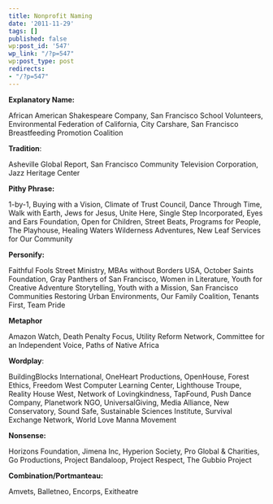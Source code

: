 ```yaml
---
title: Nonprofit Naming
date: '2011-11-29'
tags: []
published: false
wp:post_id: '547'
wp_link: "/?p=547"
wp:post_type: post
redirects:
- "/?p=547"
---
```


**Explanatory Name:**

African American Shakespeare Company, San Francisco School Volunteers, Environmental Federation of California, City Carshare, San Francisco Breastfeeding Promotion Coalition

**Tradition**:

Asheville Global Report, San Francisco Community Television Corporation, Jazz Heritage Center

**Pithy Phrase:**

1-by-1, Buying with a Vision, Climate of Trust Council, Dance Through Time, Walk with Earth, Jews for Jesus, Unite Here, Single Step Incorporated, Eyes and Ears Foundation, Open for Children, Street Beats, Programs for People, The Playhouse, Healing Waters Wilderness Adventures, New Leaf Services for Our Community

**Personify:**

Faithful Fools Street Ministry, MBAs without Borders USA, October Saints Foundation, Gray Panthers of San Francisco, Women in Literature, Youth for Creative Adventure Storytelling, Youth with a Mission, San Francisco Communities Restoring Urban Environments, Our Family Coalition, Tenants First, Team Pride

**Metaphor**

Amazon Watch, Death Penalty Focus, Utility Reform Network, Committee for an Independent Voice, Paths of Native Africa

**Wordplay**:

BuildingBlocks International, OneHeart Productions, OpenHouse, Forest Ethics, Freedom West Computer Learning Center, Lighthouse Troupe, Reality House West, Network of Lovingkindness, TapFound, Push Dance Company, Planetwork NGO, UniversalGiving, Media Alliance, New Conservatory, Sound Safe, Sustainable Sciences Institute, Survival Exchange Network, World Love Manna Movement

**Nonsense:**

Horizons Foundation, Jimena Inc, Hyperion Society, Pro Global & Charities, Go Productions, Project Bandaloop, Project Respect, The Gubbio Project

**Combination/Portmanteau:**

Amvets, Balletneo, Encorps, Exitheatre
